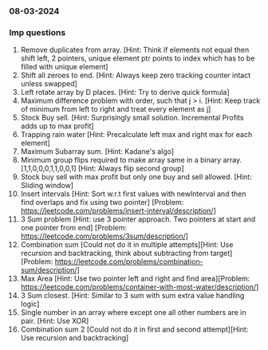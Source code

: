### 08-03-2024
### Imp questions

1. Remove duplicates from array. [Hint: Think if elements not equal then shift left, 2 pointers, unique element ptr points to index which has to be filled with unique element] 
2. Shift all zeroes to end. [Hint: Always keep zero tracking counter intact unless swapped]
3. Left rotate array by D places. [Hint: Try to derive quick formula]
4. Maximum difference problem with order, such that j > i. [Hint: Keep track of minimum from left to right and treat every element as j]
5. Stock Buy sell. [Hint: Surprisingly small solution. Incremental Profits adds up to max profit]
6. Trapping rain water [Hint: Precalculate left max and right max for each element]
7. Maximum Subarray sum. [Hint: Kadane's algo]
8. Minimum group flips required to make array same in a binary array. [1,1,0,0,0,1,1,0,0,1] [Hint: Always flip second group]
9. Stock buy sell with max profit but only one buy and sell allowed. [Hint: Sliding window]
10. Insert intervals [Hint: Sort w.r.t first values with newInterval and then find overlaps and fix using two pointer] [Problem: https://leetcode.com/problems/insert-interval/description/]
11. 3 Sum problem [Hint: use 3 pointer approach. Two pointers at start and one pointer from end] [Problem: https://leetcode.com/problems/3sum/description/]
12. Combination sum [Could not do it in multiple attempts][Hint: Use recursion and backtracking, think about subtracting from target][Problem: https://leetcode.com/problems/combination-sum/description/]
13. Max Area [Hint: Use two pointer left and right and find area][Problem: https://leetcode.com/problems/container-with-most-water/description/]
14. 3 Sum closest. [Hint: Similar to 3 sum with sum extra value handling logic]
15. Single number in an array where except one all other numbers are in pair. [Hint: Use XOR]
16. Combination sum 2 [Could not do it in first and second attempt][Hint: Use recursion and backtracking]

